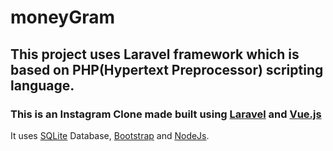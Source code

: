 # moneyGram 

## This project uses Laravel framework which is based on PHP(Hypertext Preprocessor) scripting language.

### This is an Instagram Clone made built using [Laravel](https://laravel.com/) and [Vue.js](https://vuejs.org/)

 It uses [SQLite](https://www.sqlite.org/index.html) Database, [Bootstrap](https://getbootstrap.com/) and [NodeJs](https://nodejs.org/en/).
